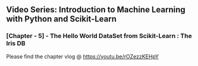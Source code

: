 ## Video Series: Introduction to Machine Learning with Python and Scikit-Learn

### [Chapter - 5] - The Hello World DataSet from Scikit-Learn : The Iris DB

Please find the chapter vlog @ https://youtu.be/rOZezzKEHpY

